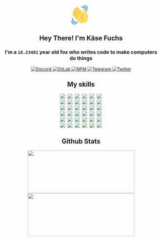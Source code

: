 <div><p align=center><img src=./resources/images/wave.gif width=64px height=64px></p><h2 align=center>Hey There! I'm Käse Fuchs</h2><h3 align=center>I'm a <code>18.23481</code> year old fox who writes code to make computers do things</h3><p align=center><a href=https://discord.com/users/507526681125322772><img alt=Discord src="https://img.shields.io/badge/Discord-5865F2?logo=discord&logoColor=white&style=flat-square#820a4e7d60210924b223f6dafdd3df14"> </a><a href=https://gitlab.com/kasefuchs><img alt=GitLab src="https://img.shields.io/badge/GitLab-330F63?logo=gitlab&logoColor=white&style=flat-square#820a4e7d60210924b223f6dafdd3df14"> </a><a href=https://npmjs.com/~kasefuchs><img alt=NPM src="https://img.shields.io/badge/NPM-CB3837?logo=npm&logoColor=white&style=flat-square#820a4e7d60210924b223f6dafdd3df14"> </a><a href=https://t.me/kasefuchs><img alt=Telegram src="https://img.shields.io/badge/Telegram-2CA5E0?logo=telegram&logoColor=white&style=flat-square#820a4e7d60210924b223f6dafdd3df14"> </a><a href=https://twitter.com/kasefuchs><img alt=Twitter src="https://img.shields.io/badge/Twitter-1DA1F2?logo=twitter&logoColor=white&style=flat-square#820a4e7d60210924b223f6dafdd3df14"></a></p><h2 align=center>My skills</h2><p align=center><a href=https://aws.amazon.com/ ><picture><source srcset="https://skillicons.dev/icons?i=aws&theme=dark#820a4e7d60210924b223f6dafdd3df14" media="(prefers-color-scheme: dark)"><source srcset="https://skillicons.dev/icons?i=aws&theme=light#820a4e7d60210924b223f6dafdd3df14" media="(prefers-color-scheme: light), (prefers-color-scheme: no-preference)"><img src="https://skillicons.dev/icons?i=aws&theme=light#820a4e7d60210924b223f6dafdd3df14"></picture></a>&nbsp;&nbsp;<a href=https://en.wikipedia.org/wiki/Bash_(Unix_shell)><picture><source srcset="https://skillicons.dev/icons?i=bash&theme=dark#820a4e7d60210924b223f6dafdd3df14" media="(prefers-color-scheme: dark)"><source srcset="https://skillicons.dev/icons?i=bash&theme=light#820a4e7d60210924b223f6dafdd3df14" media="(prefers-color-scheme: light), (prefers-color-scheme: no-preference)"><img src="https://skillicons.dev/icons?i=bash&theme=light#820a4e7d60210924b223f6dafdd3df14"></picture></a>&nbsp;&nbsp;<a href=https://discord.com/developers/docs><picture><source srcset="https://skillicons.dev/icons?i=bots&theme=dark#820a4e7d60210924b223f6dafdd3df14" media="(prefers-color-scheme: dark)"><source srcset="https://skillicons.dev/icons?i=bots&theme=light#820a4e7d60210924b223f6dafdd3df14" media="(prefers-color-scheme: light), (prefers-color-scheme: no-preference)"><img src="https://skillicons.dev/icons?i=bots&theme=light#820a4e7d60210924b223f6dafdd3df14"></picture></a>&nbsp;&nbsp;<a href=https://www.cloudflare.com/ ><picture><source srcset="https://skillicons.dev/icons?i=cloudflare&theme=dark#820a4e7d60210924b223f6dafdd3df14" media="(prefers-color-scheme: dark)"><source srcset="https://skillicons.dev/icons?i=cloudflare&theme=light#820a4e7d60210924b223f6dafdd3df14" media="(prefers-color-scheme: light), (prefers-color-scheme: no-preference)"><img src="https://skillicons.dev/icons?i=cloudflare&theme=light#820a4e7d60210924b223f6dafdd3df14"></picture></a>&nbsp;&nbsp;<a href=https://en.wikipedia.org/wiki/CSS><picture><source srcset="https://skillicons.dev/icons?i=css&theme=dark#820a4e7d60210924b223f6dafdd3df14" media="(prefers-color-scheme: dark)"><source srcset="https://skillicons.dev/icons?i=css&theme=light#820a4e7d60210924b223f6dafdd3df14" media="(prefers-color-scheme: light), (prefers-color-scheme: no-preference)"><img src="https://skillicons.dev/icons?i=css&theme=light#820a4e7d60210924b223f6dafdd3df14"></picture></a>&nbsp;&nbsp;<a href=https://www.docker.com/ ><picture><source srcset="https://skillicons.dev/icons?i=docker&theme=dark#820a4e7d60210924b223f6dafdd3df14" media="(prefers-color-scheme: dark)"><source srcset="https://skillicons.dev/icons?i=docker&theme=light#820a4e7d60210924b223f6dafdd3df14" media="(prefers-color-scheme: light), (prefers-color-scheme: no-preference)"><img src="https://skillicons.dev/icons?i=docker&theme=light#820a4e7d60210924b223f6dafdd3df14"></picture></a><br><a href=https://www.electronjs.org/ ><picture><source srcset="https://skillicons.dev/icons?i=electron&theme=dark#820a4e7d60210924b223f6dafdd3df14" media="(prefers-color-scheme: dark)"><source srcset="https://skillicons.dev/icons?i=electron&theme=light#820a4e7d60210924b223f6dafdd3df14" media="(prefers-color-scheme: light), (prefers-color-scheme: no-preference)"><img src="https://skillicons.dev/icons?i=electron&theme=light#820a4e7d60210924b223f6dafdd3df14"></picture></a>&nbsp;&nbsp;<a href=https://expressjs.com/ ><picture><source srcset="https://skillicons.dev/icons?i=express&theme=dark#820a4e7d60210924b223f6dafdd3df14" media="(prefers-color-scheme: dark)"><source srcset="https://skillicons.dev/icons?i=express&theme=light#820a4e7d60210924b223f6dafdd3df14" media="(prefers-color-scheme: light), (prefers-color-scheme: no-preference)"><img src="https://skillicons.dev/icons?i=express&theme=light#820a4e7d60210924b223f6dafdd3df14"></picture></a>&nbsp;&nbsp;<a href=https://www.figma.com/ ><picture><source srcset="https://skillicons.dev/icons?i=figma&theme=dark#820a4e7d60210924b223f6dafdd3df14" media="(prefers-color-scheme: dark)"><source srcset="https://skillicons.dev/icons?i=figma&theme=light#820a4e7d60210924b223f6dafdd3df14" media="(prefers-color-scheme: light), (prefers-color-scheme: no-preference)"><img src="https://skillicons.dev/icons?i=figma&theme=light#820a4e7d60210924b223f6dafdd3df14"></picture></a>&nbsp;&nbsp;<a href=https://firebase.google.com/ ><picture><source srcset="https://skillicons.dev/icons?i=firebase&theme=dark#820a4e7d60210924b223f6dafdd3df14" media="(prefers-color-scheme: dark)"><source srcset="https://skillicons.dev/icons?i=firebase&theme=light#820a4e7d60210924b223f6dafdd3df14" media="(prefers-color-scheme: light), (prefers-color-scheme: no-preference)"><img src="https://skillicons.dev/icons?i=firebase&theme=light#820a4e7d60210924b223f6dafdd3df14"></picture></a>&nbsp;&nbsp;<a href=https://flask.palletsprojects.com/ ><picture><source srcset="https://skillicons.dev/icons?i=flask&theme=dark#820a4e7d60210924b223f6dafdd3df14" media="(prefers-color-scheme: dark)"><source srcset="https://skillicons.dev/icons?i=flask&theme=light#820a4e7d60210924b223f6dafdd3df14" media="(prefers-color-scheme: light), (prefers-color-scheme: no-preference)"><img src="https://skillicons.dev/icons?i=flask&theme=light#820a4e7d60210924b223f6dafdd3df14"></picture></a>&nbsp;&nbsp;<a href=https://cloud.google.com/ ><picture><source srcset="https://skillicons.dev/icons?i=gcp&theme=dark#820a4e7d60210924b223f6dafdd3df14" media="(prefers-color-scheme: dark)"><source srcset="https://skillicons.dev/icons?i=gcp&theme=light#820a4e7d60210924b223f6dafdd3df14" media="(prefers-color-scheme: light), (prefers-color-scheme: no-preference)"><img src="https://skillicons.dev/icons?i=gcp&theme=light#820a4e7d60210924b223f6dafdd3df14"></picture></a><br><a href=https://git-scm.com/ ><picture><source srcset="https://skillicons.dev/icons?i=git&theme=dark#820a4e7d60210924b223f6dafdd3df14" media="(prefers-color-scheme: dark)"><source srcset="https://skillicons.dev/icons?i=git&theme=light#820a4e7d60210924b223f6dafdd3df14" media="(prefers-color-scheme: light), (prefers-color-scheme: no-preference)"><img src="https://skillicons.dev/icons?i=git&theme=light#820a4e7d60210924b223f6dafdd3df14"></picture></a>&nbsp;&nbsp;<a href=https://github.com/ ><picture><source srcset="https://skillicons.dev/icons?i=github&theme=dark#820a4e7d60210924b223f6dafdd3df14" media="(prefers-color-scheme: dark)"><source srcset="https://skillicons.dev/icons?i=github&theme=light#820a4e7d60210924b223f6dafdd3df14" media="(prefers-color-scheme: light), (prefers-color-scheme: no-preference)"><img src="https://skillicons.dev/icons?i=github&theme=light#820a4e7d60210924b223f6dafdd3df14"></picture></a>&nbsp;&nbsp;<a href=https://gitlab.com/ ><picture><source srcset="https://skillicons.dev/icons?i=gitlab&theme=dark#820a4e7d60210924b223f6dafdd3df14" media="(prefers-color-scheme: dark)"><source srcset="https://skillicons.dev/icons?i=gitlab&theme=light#820a4e7d60210924b223f6dafdd3df14" media="(prefers-color-scheme: light), (prefers-color-scheme: no-preference)"><img src="https://skillicons.dev/icons?i=gitlab&theme=light#820a4e7d60210924b223f6dafdd3df14"></picture></a>&nbsp;&nbsp;<a href=https://www.heroku.com/ ><picture><source srcset="https://skillicons.dev/icons?i=heroku&theme=dark#820a4e7d60210924b223f6dafdd3df14" media="(prefers-color-scheme: dark)"><source srcset="https://skillicons.dev/icons?i=heroku&theme=light#820a4e7d60210924b223f6dafdd3df14" media="(prefers-color-scheme: light), (prefers-color-scheme: no-preference)"><img src="https://skillicons.dev/icons?i=heroku&theme=light#820a4e7d60210924b223f6dafdd3df14"></picture></a>&nbsp;&nbsp;<a href=https://en.wikipedia.org/wiki/HTML><picture><source srcset="https://skillicons.dev/icons?i=html&theme=dark#820a4e7d60210924b223f6dafdd3df14" media="(prefers-color-scheme: dark)"><source srcset="https://skillicons.dev/icons?i=html&theme=light#820a4e7d60210924b223f6dafdd3df14" media="(prefers-color-scheme: light), (prefers-color-scheme: no-preference)"><img src="https://skillicons.dev/icons?i=html&theme=light#820a4e7d60210924b223f6dafdd3df14"></picture></a>&nbsp;&nbsp;<a href=https://en.wikipedia.org/wiki/JavaScript><picture><source srcset="https://skillicons.dev/icons?i=js&theme=dark#820a4e7d60210924b223f6dafdd3df14" media="(prefers-color-scheme: dark)"><source srcset="https://skillicons.dev/icons?i=js&theme=light#820a4e7d60210924b223f6dafdd3df14" media="(prefers-color-scheme: light), (prefers-color-scheme: no-preference)"><img src="https://skillicons.dev/icons?i=js&theme=light#820a4e7d60210924b223f6dafdd3df14"></picture></a><br><a href=https://en.wikipedia.org/wiki/Linux><picture><source srcset="https://skillicons.dev/icons?i=linux&theme=dark#820a4e7d60210924b223f6dafdd3df14" media="(prefers-color-scheme: dark)"><source srcset="https://skillicons.dev/icons?i=linux&theme=light#820a4e7d60210924b223f6dafdd3df14" media="(prefers-color-scheme: light), (prefers-color-scheme: no-preference)"><img src="https://skillicons.dev/icons?i=linux&theme=light#820a4e7d60210924b223f6dafdd3df14"></picture></a>&nbsp;&nbsp;<a href=https://mui.com/ ><picture><source srcset="https://skillicons.dev/icons?i=materialui&theme=dark#820a4e7d60210924b223f6dafdd3df14" media="(prefers-color-scheme: dark)"><source srcset="https://skillicons.dev/icons?i=materialui&theme=light#820a4e7d60210924b223f6dafdd3df14" media="(prefers-color-scheme: light), (prefers-color-scheme: no-preference)"><img src="https://skillicons.dev/icons?i=materialui&theme=light#820a4e7d60210924b223f6dafdd3df14"></picture></a>&nbsp;&nbsp;<a href=https://en.wikipedia.org/wiki/Markdown><picture><source srcset="https://skillicons.dev/icons?i=md&theme=dark#820a4e7d60210924b223f6dafdd3df14" media="(prefers-color-scheme: dark)"><source srcset="https://skillicons.dev/icons?i=md&theme=light#820a4e7d60210924b223f6dafdd3df14" media="(prefers-color-scheme: light), (prefers-color-scheme: no-preference)"><img src="https://skillicons.dev/icons?i=md&theme=light#820a4e7d60210924b223f6dafdd3df14"></picture></a>&nbsp;&nbsp;<a href=https://www.mongodb.com/ ><picture><source srcset="https://skillicons.dev/icons?i=mongodb&theme=dark#820a4e7d60210924b223f6dafdd3df14" media="(prefers-color-scheme: dark)"><source srcset="https://skillicons.dev/icons?i=mongodb&theme=light#820a4e7d60210924b223f6dafdd3df14" media="(prefers-color-scheme: light), (prefers-color-scheme: no-preference)"><img src="https://skillicons.dev/icons?i=mongodb&theme=light#820a4e7d60210924b223f6dafdd3df14"></picture></a>&nbsp;&nbsp;<a href=https://www.mysql.com/ ><picture><source srcset="https://skillicons.dev/icons?i=mysql&theme=dark#820a4e7d60210924b223f6dafdd3df14" media="(prefers-color-scheme: dark)"><source srcset="https://skillicons.dev/icons?i=mysql&theme=light#820a4e7d60210924b223f6dafdd3df14" media="(prefers-color-scheme: light), (prefers-color-scheme: no-preference)"><img src="https://skillicons.dev/icons?i=mysql&theme=light#820a4e7d60210924b223f6dafdd3df14"></picture></a>&nbsp;&nbsp;<a href=https://nextjs.org/ ><picture><source srcset="https://skillicons.dev/icons?i=nextjs&theme=dark#820a4e7d60210924b223f6dafdd3df14" media="(prefers-color-scheme: dark)"><source srcset="https://skillicons.dev/icons?i=nextjs&theme=light#820a4e7d60210924b223f6dafdd3df14" media="(prefers-color-scheme: light), (prefers-color-scheme: no-preference)"><img src="https://skillicons.dev/icons?i=nextjs&theme=light#820a4e7d60210924b223f6dafdd3df14"></picture></a><br><a href=https://nodejs.org/en/ ><picture><source srcset="https://skillicons.dev/icons?i=nodejs&theme=dark#820a4e7d60210924b223f6dafdd3df14" media="(prefers-color-scheme: dark)"><source srcset="https://skillicons.dev/icons?i=nodejs&theme=light#820a4e7d60210924b223f6dafdd3df14" media="(prefers-color-scheme: light), (prefers-color-scheme: no-preference)"><img src="https://skillicons.dev/icons?i=nodejs&theme=light#820a4e7d60210924b223f6dafdd3df14"></picture></a>&nbsp;&nbsp;<a href=https://www.postgresql.org/ ><picture><source srcset="https://skillicons.dev/icons?i=postgres&theme=dark#820a4e7d60210924b223f6dafdd3df14" media="(prefers-color-scheme: dark)"><source srcset="https://skillicons.dev/icons?i=postgres&theme=light#820a4e7d60210924b223f6dafdd3df14" media="(prefers-color-scheme: light), (prefers-color-scheme: no-preference)"><img src="https://skillicons.dev/icons?i=postgres&theme=light#820a4e7d60210924b223f6dafdd3df14"></picture></a>&nbsp;&nbsp;<a href=https://learn.microsoft.com/en-us/powershell/ ><picture><source srcset="https://skillicons.dev/icons?i=powershell&theme=dark#820a4e7d60210924b223f6dafdd3df14" media="(prefers-color-scheme: dark)"><source srcset="https://skillicons.dev/icons?i=powershell&theme=light#820a4e7d60210924b223f6dafdd3df14" media="(prefers-color-scheme: light), (prefers-color-scheme: no-preference)"><img src="https://skillicons.dev/icons?i=powershell&theme=light#820a4e7d60210924b223f6dafdd3df14"></picture></a>&nbsp;&nbsp;<a href=https://www.python.org/ ><picture><source srcset="https://skillicons.dev/icons?i=py&theme=dark#820a4e7d60210924b223f6dafdd3df14" media="(prefers-color-scheme: dark)"><source srcset="https://skillicons.dev/icons?i=py&theme=light#820a4e7d60210924b223f6dafdd3df14" media="(prefers-color-scheme: light), (prefers-color-scheme: no-preference)"><img src="https://skillicons.dev/icons?i=py&theme=light#820a4e7d60210924b223f6dafdd3df14"></picture></a>&nbsp;&nbsp;<a href=https://www.raspberrypi.org/ ><picture><source srcset="https://skillicons.dev/icons?i=raspberrypi&theme=dark#820a4e7d60210924b223f6dafdd3df14" media="(prefers-color-scheme: dark)"><source srcset="https://skillicons.dev/icons?i=raspberrypi&theme=light#820a4e7d60210924b223f6dafdd3df14" media="(prefers-color-scheme: light), (prefers-color-scheme: no-preference)"><img src="https://skillicons.dev/icons?i=raspberrypi&theme=light#820a4e7d60210924b223f6dafdd3df14"></picture></a>&nbsp;&nbsp;<a href=https://reactjs.org/ ><picture><source srcset="https://skillicons.dev/icons?i=react&theme=dark#820a4e7d60210924b223f6dafdd3df14" media="(prefers-color-scheme: dark)"><source srcset="https://skillicons.dev/icons?i=react&theme=light#820a4e7d60210924b223f6dafdd3df14" media="(prefers-color-scheme: light), (prefers-color-scheme: no-preference)"><img src="https://skillicons.dev/icons?i=react&theme=light#820a4e7d60210924b223f6dafdd3df14"></picture></a><br><a href=https://redux.js.org/ ><picture><source srcset="https://skillicons.dev/icons?i=redux&theme=dark#820a4e7d60210924b223f6dafdd3df14" media="(prefers-color-scheme: dark)"><source srcset="https://skillicons.dev/icons?i=redux&theme=light#820a4e7d60210924b223f6dafdd3df14" media="(prefers-color-scheme: light), (prefers-color-scheme: no-preference)"><img src="https://skillicons.dev/icons?i=redux&theme=light#820a4e7d60210924b223f6dafdd3df14"></picture></a>&nbsp;&nbsp;<a href=https://en.wikipedia.org/wiki/Regular_expression><picture><source srcset="https://skillicons.dev/icons?i=regex&theme=dark#820a4e7d60210924b223f6dafdd3df14" media="(prefers-color-scheme: dark)"><source srcset="https://skillicons.dev/icons?i=regex&theme=light#820a4e7d60210924b223f6dafdd3df14" media="(prefers-color-scheme: light), (prefers-color-scheme: no-preference)"><img src="https://skillicons.dev/icons?i=regex&theme=light#820a4e7d60210924b223f6dafdd3df14"></picture></a>&nbsp;&nbsp;<a href=https://en.wikipedia.org/wiki/Sass_(stylesheet_language)><picture><source srcset="https://skillicons.dev/icons?i=sass&theme=dark#820a4e7d60210924b223f6dafdd3df14" media="(prefers-color-scheme: dark)"><source srcset="https://skillicons.dev/icons?i=sass&theme=light#820a4e7d60210924b223f6dafdd3df14" media="(prefers-color-scheme: light), (prefers-color-scheme: no-preference)"><img src="https://skillicons.dev/icons?i=sass&theme=light#820a4e7d60210924b223f6dafdd3df14"></picture></a>&nbsp;&nbsp;<a href=https://www.typescriptlang.org/ ><picture><source srcset="https://skillicons.dev/icons?i=ts&theme=dark#820a4e7d60210924b223f6dafdd3df14" media="(prefers-color-scheme: dark)"><source srcset="https://skillicons.dev/icons?i=ts&theme=light#820a4e7d60210924b223f6dafdd3df14" media="(prefers-color-scheme: light), (prefers-color-scheme: no-preference)"><img src="https://skillicons.dev/icons?i=ts&theme=light#820a4e7d60210924b223f6dafdd3df14"></picture></a>&nbsp;&nbsp;<a href=https://unity.com/ ><picture><source srcset="https://skillicons.dev/icons?i=unity&theme=dark#820a4e7d60210924b223f6dafdd3df14" media="(prefers-color-scheme: dark)"><source srcset="https://skillicons.dev/icons?i=unity&theme=light#820a4e7d60210924b223f6dafdd3df14" media="(prefers-color-scheme: light), (prefers-color-scheme: no-preference)"><img src="https://skillicons.dev/icons?i=unity&theme=light#820a4e7d60210924b223f6dafdd3df14"></picture></a>&nbsp;&nbsp;<a href=https://workers.cloudflare.com/ ><picture><source srcset="https://skillicons.dev/icons?i=workers&theme=dark#820a4e7d60210924b223f6dafdd3df14" media="(prefers-color-scheme: dark)"><source srcset="https://skillicons.dev/icons?i=workers&theme=light#820a4e7d60210924b223f6dafdd3df14" media="(prefers-color-scheme: light), (prefers-color-scheme: no-preference)"><img src="https://skillicons.dev/icons?i=workers&theme=light#820a4e7d60210924b223f6dafdd3df14"></picture></a><br></p><h2 align=center>Github Stats</h2><p align=center><picture><source srcset="https://github-readme-stats-kasefuchs.vercel.app/api/?count_private=true&hide_border=true&hide_rank=true&line_height=20&hide_title=true&username=Kasefuchs&theme=dark#820a4e7d60210924b223f6dafdd3df14" media="(prefers-color-scheme: dark)"><source srcset="https://github-readme-stats-kasefuchs.vercel.app/api/?count_private=true&hide_border=true&hide_rank=true&line_height=20&hide_title=true&username=Kasefuchs&theme=light#820a4e7d60210924b223f6dafdd3df14" media="(prefers-color-scheme: light), (prefers-color-scheme: no-preference)"><img align=middle width=350 height=140 src="https://github-readme-stats-kasefuchs.vercel.app/api/?count_private=true&hide_border=true&hide_rank=true&line_height=20&hide_title=true&username=Kasefuchs&theme=light#820a4e7d60210924b223f6dafdd3df14"></picture><picture><source srcset="https://github-readme-stats-kasefuchs.vercel.app/api/top-langs/?count_private=true&hide_border=true&layout=compact&username=Kasefuchs&theme=dark#820a4e7d60210924b223f6dafdd3df14" media="(prefers-color-scheme: dark)"><source srcset="https://github-readme-stats-kasefuchs.vercel.app/api/top-langs/?count_private=true&hide_border=true&layout=compact&username=Kasefuchs&theme=light#820a4e7d60210924b223f6dafdd3df14" media="(prefers-color-scheme: light), (prefers-color-scheme: no-preference)"><img align=middle width=350 height=140 src="https://github-readme-stats-kasefuchs.vercel.app/api/top-langs/?count_private=true&hide_border=true&layout=compact&username=Kasefuchs&theme=light#820a4e7d60210924b223f6dafdd3df14"></picture></p><img src="https://hit.yhype.me/github/profile?user_id=64592097#820a4e7d60210924b223f6dafdd3df14" alt=""></div>
